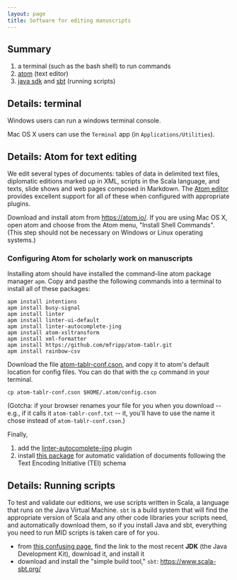 ```yaml
---
layout: page
title: Software for editing manuscripts
---
```


## Summary

1.  a terminal (such as the bash shell) to run commands
2.  [atom](https://atom.io) (text editor)
4.  [java sdk](http://www.oracle.com/technetwork/java/javase/downloads/index.html) and [sbt](https://www.scala-sbt.org/) (running scripts)


## Details: terminal

Windows users can run a windows terminal console.

Mac OS X users can use the `Terminal` app (in `Applications/Utilities`).


## Details:  Atom for text editing

We edit several types of documents:  tables of data in delimited text files, diplomatic editions marked up in XML, scripts in the Scala language, and texts, slide shows and web pages composed in Markdown.  The [Atom editor](https://atom.io/) provides excellent support for all of these when configured with appropriate plugins.

Download and install atom from <https://atom.io/>. If you are using Mac OS X, open atom and choose from the Atom menu, "Install Shell Commands".  (This step should not be necessary on Windows or Linux operating systems.)


### Configuring Atom for scholarly work on manuscripts


Installing atom should have installed the command-line atom package manager `apm`.   Copy and pasthe the following commands into a terminal to install all of these packages:

    apm install intentions
    apm install busy-signal
    apm install linter
    apm install linter-ui-default
    apm install linter-autocomplete-jing
    apm install atom-xsltransform
    apm install xml-formatter
    apm install https://github.com/mfripp/atom-tablr.git
    apm install rainbow-csv



Download the file [atom-tablr-conf.cson](http://hcmid.github.io/tech/atom-tablr-conf.cson), and copy it to atom's default location for config files. You can do that with the `cp` command in your terminal.

    cp atom-tablr-conf.cson $HOME/.atom/config.cson


(Gotcha: if your browser renames your file for you  when you download -- e.g., if it calls it `atom-tablr-conf.txt` -- it, you'll have to use the name it chose instead of `atom-tablr-conf.cson`.)


Finally,

1. add the [linter-autocomplete-jing](https://github.com/aerhard/linter-autocomplete-jing) plugin
2. install [this package](https://github.com/neelsmith/atomic-tei) for automatic validation of documents following the Text Encoding Initiative (TEI) schema



## Details:  Running scripts

To test and validate our editions, we use scripts written in Scala, a language that runs on the Java Virtual Machine.  `sbt` is a build system that will find the appropriate version of Scala and any other code libraries your scripts need, and automatically download them, so if you install Java and sbt, everything you need to run MID scripts is taken care of for you.

-  from [this confusing page](http://www.oracle.com/technetwork/java/javase/downloads/index.html), find the link to the most recent **JDK** (the Java Development Kit), download it, and install it
- download and install the "simple build tool," `sbt`:  <https://www.scala-sbt.org/>
